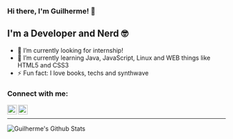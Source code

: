 ### Hi there, I'm Guilherme! 🖖

## I'm a Developer and Nerd 🤓

- 🔭 I’m currently looking for internship!
- 🌱 I’m currently learning Java, JavaScript, Linux and WEB things like HTML5 and CSS3
- ⚡ Fun fact: I love books, techs and synthwave

### Connect with me:

[<img align="left" alt="Guilherme | Twitter" width="22px" src="https://cdn.jsdelivr.net/npm/simple-icons@v3/icons/twitter.svg" />][twitter]
[<img align="left" alt="Guilherme | LinkedIn" width="22px" src="https://cdn.jsdelivr.net/npm/simple-icons@v3/icons/linkedin.svg" />][linkedin]

<br />

---

<img align="left" alt="Guilherme's Github Stats" src="https://github-readme-stats.vercel.app/api?username=GuilhermeTerriaga&show_icons=true&hide_border=true" />

[twitter]: https://twitter.com/N0_mana
[linkedin]: https://www.linkedin.com/in/guilherme-terriaga-109851179/
